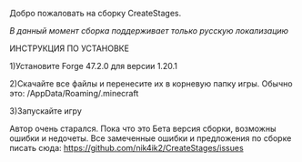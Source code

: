 Добро пожаловать на сборку CreateStages.

*В данный момент сборка поддерживает только русскую локализацию*

ИНСТРУКЦИЯ ПО УСТАНОВКЕ

1)Установите Forge 47.2.0 для версии 1.20.1

2)Скачайте все файлы и перенесите их в корневую папку игры. Обычно это: /AppData/Roaming/.minecraft

3)Запускайте игру

Автор очень старался. Пока что это Бета версия сборки, возможны ошибки и недочеты. Все замеченные ошибки и предложения по сборке писать сюда: https://github.com/nik4ik2/CreateStages/issues

